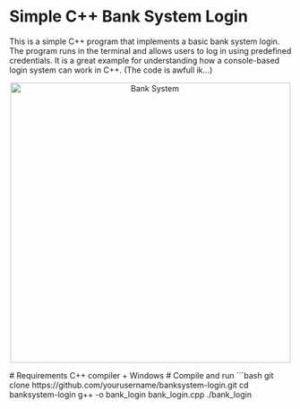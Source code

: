 # Simple C++ Bank System Login

This is a simple C++ program that implements a basic bank system login. The program runs in the terminal and allows users to log in using predefined credentials. It is a great example for understanding how a console-based login system can work in C++. (The code is awfull ik...)
<p align="center">
  <img src="https://github.com/user-attachments/assets/fac6f3b2-adac-473f-92dc-a962def809c3" alt="Bank System" width="500"/>
</p>
#  Requirements
C++ compiler + Windows
#  Compile and run
```bash
git clone https://github.com/yourusername/banksystem-login.git
cd banksystem-login
g++ -o bank_login bank_login.cpp
./bank_login
